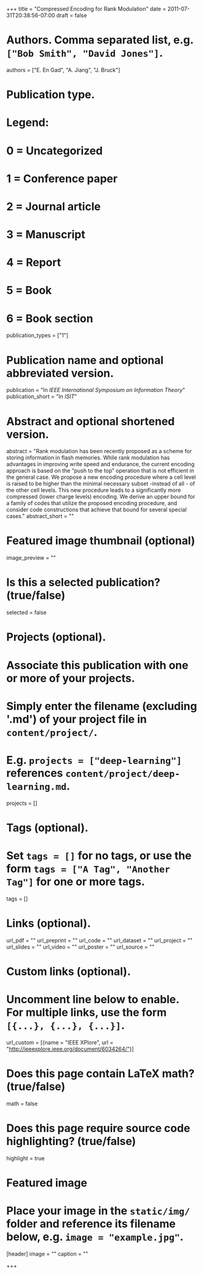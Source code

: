 +++
title = "Compressed Encoding for Rank Modulation"
date = 2011-07-31T20:38:56-07:00
draft = false

# Authors. Comma separated list, e.g. `["Bob Smith", "David Jones"]`.
authors = ["E. En Gad", "A. Jiang", "J. Bruck"]

# Publication type.
# Legend:
# 0 = Uncategorized
# 1 = Conference paper
# 2 = Journal article
# 3 = Manuscript
# 4 = Report
# 5 = Book
# 6 = Book section
publication_types = ["1"]

# Publication name and optional abbreviated version.
publication = "In *IEEE International Symposium on Information Theory*"
publication_short = "In *ISIT*"

# Abstract and optional shortened version.
abstract = "Rank modulation has been recently proposed as a scheme for storing information in flash memories. While rank modulation has advantages in improving write speed and endurance, the current encoding approach is based on the “push to the top” operation that is not efficient in the general case. We propose a new encoding procedure where a cell level is raised to be higher than the minimal necessary subset -instead of all - of the other cell levels. This new procedure leads to a significantly more compressed (lower charge levels) encoding. We derive an upper bound for a family of codes that utilize the proposed encoding procedure, and consider code constructions that achieve that bound for several special cases."
abstract_short = ""

# Featured image thumbnail (optional)
image_preview = ""

# Is this a selected publication? (true/false)
selected = false

# Projects (optional).
#   Associate this publication with one or more of your projects.
#   Simply enter the filename (excluding '.md') of your project file in `content/project/`.
#   E.g. `projects = ["deep-learning"]` references `content/project/deep-learning.md`.
projects = []

# Tags (optional).
#   Set `tags = []` for no tags, or use the form `tags = ["A Tag", "Another Tag"]` for one or more tags.
tags = []

# Links (optional).
url_pdf = ""
url_preprint = ""
url_code = ""
url_dataset = ""
url_project = ""
url_slides = ""
url_video = ""
url_poster = ""
url_source = ""

# Custom links (optional).
#   Uncomment line below to enable. For multiple links, use the form `[{...}, {...}, {...}]`.
url_custom = [{name = "IEEE XPlore", url = "http://ieeexplore.ieee.org/document/6034264/"}]

# Does this page contain LaTeX math? (true/false)
math = false

# Does this page require source code highlighting? (true/false)
highlight = true

# Featured image
# Place your image in the `static/img/` folder and reference its filename below, e.g. `image = "example.jpg"`.
[header]
image = ""
caption = ""

+++
